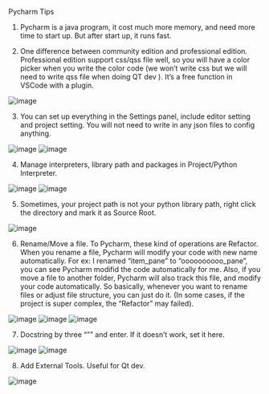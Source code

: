 Pycharm Tips
1.	Pycharm is a java program, it cost much more memory, and need more time to start up. But after start up, it runs fast.

2.	One difference between community edition and professional edition. Professional edition support css/qss file well, so you will have a color picker when you write the color code (we won’t write css but we will need to write qss file when doing QT dev ).  It’s  a free function in VSCode with a plugin. 

 ![image](https://user-images.githubusercontent.com/44136632/169224899-70b9b54c-4949-40c8-9659-399fefb910e8.png)

3.	You can set up everything in the Settings panel, include editor setting and project setting. You will not need to write in any json files to config anything. 

 ![image](https://user-images.githubusercontent.com/44136632/169224924-0e72a95b-531c-4136-9689-01015f2ec963.png)
 ![image](https://user-images.githubusercontent.com/44136632/169224965-639abae9-38d9-4af8-9456-c03c903a826e.png)    

4.	Manage interpreters, library path and packages in Project/Python Interpreter. 
 
![image](https://user-images.githubusercontent.com/44136632/169225317-b9e812f3-e59c-4965-82cd-37a1783bf21b.png)
![image](https://user-images.githubusercontent.com/44136632/169225332-cbc7b6d0-dc63-4c43-88bd-fa1f3f5d31c4.png)

5.	Sometimes, your project path is not your python library path, right click the directory and mark it as Source Root. 

![image](https://user-images.githubusercontent.com/44136632/169225447-8a3ad7b5-cb91-4b14-a527-1c6f38acd202.png)

6.	Rename/Move a file. To Pycharm, these kind of operations are Refactor. When you rename a file, Pycharm will modify your code with new name automatically. For ex: I renamed “item_pane” to “oooooooooo_pane”, you can see Pycharm modifid the code automatically for me. Also, if you move a file to another folder, Pycharm will also track this file, and modify your code automatically. So basically, whenever you want to rename files or adjust file structure, you can just do it. (In some cases, if the project is super complex, the “Refactor” may failed). 
 
![image](https://user-images.githubusercontent.com/44136632/169225491-b2732aaf-f700-4e12-8e25-30a6ba60d8fa.png)
![image](https://user-images.githubusercontent.com/44136632/169225507-f8a00693-009e-45f6-89ee-3728005b0470.png)
![image](https://user-images.githubusercontent.com/44136632/169225518-361c0d15-ff82-41df-8899-19801c2f138e.png)

 
7.	 Docstring by three “”” and enter.  If it doesn’t work, set it here. 
	 
![image](https://user-images.githubusercontent.com/44136632/169225565-c541e528-615e-42f9-9d50-b1f95ae47549.png)
![image](https://user-images.githubusercontent.com/44136632/169225582-06cecee0-4a6b-4c15-8307-ac2db27fa479.png)

8.	 Add External Tools. Useful for Qt dev.

![image](https://user-images.githubusercontent.com/44136632/169229641-e0fb897b-9e62-409b-8b54-d33463fca918.png)


